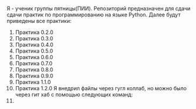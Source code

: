Я - ученик группы пятницы(ПИИ). Репозиторий предназначен для сдачи сдачи практик по программированию на языке Python. Далее будут приведены все практики: 
1) Практика 0.2.0
2) Практика 0.3.0
3) Практика 0.4.0
4) Практика 0.5.0
5) Практика 0.6.0
6) Практика 0.7.0
7) Практика 0.8.0
8) Практика 0.9.0
9) Практика 1.1.0
10) Практика 1.2.0
Я внедрил файлы через гугл коллаб, но можно было через гит хаб с помощью следующих команд:
1) 
